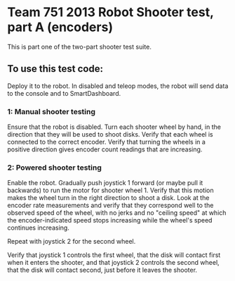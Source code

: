 # Team 751 2013 Robot Shooter test, part A (encoders) #

This is part one of the two-part shooter test suite.

## To use this test code: ##

Deploy it to the robot. In disabled and teleop modes, the robot will send
data to the console and to SmartDashboard.

### 1: Manual shooter testing ###

Ensure that the robot is disabled.
Turn each shooter wheel by hand, in the direction that they will be used
to shoot disks. Verify that each wheel is connected to the correct encoder.
Verify that turning the wheels in a positive direction gives encoder count
readings that are increasing.

### 2: Powered shooter testing ###

Enable the robot. Gradually push joystick 1 forward (or maybe pull it backwards)
to run the motor for shooter wheel 1. Verify that this motion makes the wheel
turn in the right direction to shoot a disk. Look at the encoder rate measurements
and verify that they correspond well to the observed speed of the wheel,
with no jerks and no "ceiling speed" at which the encoder-indicated speed
stops increasing while the wheel's speed continues increasing.

Repeat with joystick 2 for the second wheel.

Verify that joystick 1 controls the first wheel, that the disk will contact
first when it enters the shooter, and that joystick 2 controls the second wheel,
that the disk will contact second, just before it leaves the shooter.

